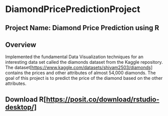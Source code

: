 # DiamondPricePredictionProject

## Project Name: Diamond Price Prediction using R

## Overview 

Implemented the fundamental Data Visualization techniques for an interesting data set called the diamonds dataset from the Kaggle repository. The dataset[https://www.kaggle.com/datasets/shivam2503/diamonds] contains the prices and other attributes of almost 54,000 diamonds. The goal of this project is to predict the price of the diamond based on the other attributes.

## Download R[https://posit.co/download/rstudio-desktop/]
